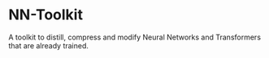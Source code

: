 # NN-Toolkit
A toolkit to distill, compress and modify Neural Networks and Transformers that are already trained.
